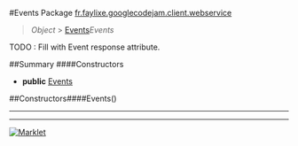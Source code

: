 #Events
Package [fr.faylixe.googlecodejam.client.webservice](README.md)<br>

> *Object* > [Events](Events.md)*Events*

TODO : Fill with Event response attribute.

##Summary
####Constructors
* **public** [Events](#events)

##Constructors####Events()


---

---

[![Marklet](https://img.shields.io/badge/Generated%20by-Marklet-green.svg)](https://github.com/Faylixe/marklet)
